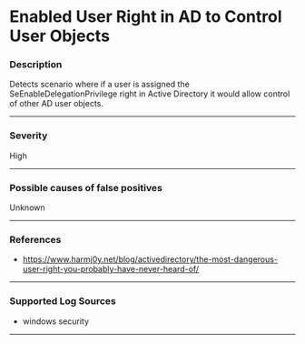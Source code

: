 # Enabled User Right in AD to Control User Objects
### Description

Detects scenario where if a user is assigned the SeEnableDelegationPrivilege right in Active Directory it would allow control of other AD user objects.

-------------------
### Severity

High

<!---
-------------------
### Detailed Information

- Why is this alert triggered?
- What are the typical causes that generate this alert? (e.g. port scans, unusual file access activity, etc...)
- Which corroborating information should be looked up?
- Any supporting queries to get more information?
- Any supporting visualizations to get more information?
--->
-------------------
### Possible causes of false positives

Unknown

-------------------
### References

- https://www.harmj0y.net/blog/activedirectory/the-most-dangerous-user-right-you-probably-have-never-heard-of/

-------------------
### Supported Log Sources

- windows security

-------------------
